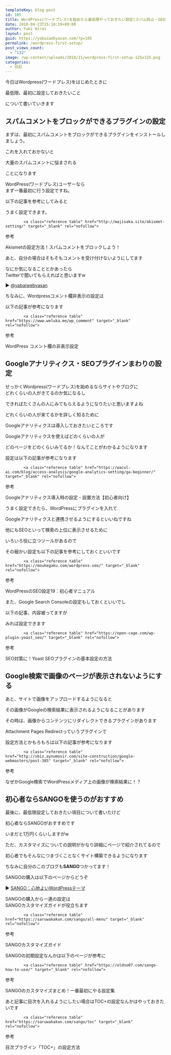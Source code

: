 ```yaml
---
templateKey: blog-post
id: 105
title: WordPress(ワードプレス)を始めたら最低限やっておきたい設定(スパム防止・SEO対策など)
date: 2018-04-23T15:10:19+09:00
author: Yuki Hirai
layout: post
guid: https://yabaiwebyasan.com/?p=105
permalink: /wordpress-first-setup/
post_views_count:
  - "132"
image: /wp-content/uploads/2018/11/wordpress-first-setup-125x125.png
categories:
  - 日記
---
```

今日はWordpress(ワードプレス)をはじめたときに

<span class="sobig">最低限、最初に設定しておきたいこと</span>

について書いていきます

## スパムコメントをブロックができるプラグインの設定

まずは、最初に<span class="big">スパムコメントをブロックができるプラグイン</span>をインストールしましょう。

これを入れておかないと

<span class="sobig">大量のスパムコメントに悩まされる</span>

ことになります

WordPress(ワードプレス)ユーザーなら  
まず一番最初に行う設定ですね。

以下の記事を参考にしてみると

うまく設定できます。


			<a class="reference table" href="http://majisaka.site/akismet-setting/" target="_blank" rel="nofollow"> 

<div class="tbcell">
  参考
</div>

<p class="tbcell">
  Akismetの設定方法！スパムコメントをブロックしよう！
</p></a> 

あと、自分の場合はそもそもコメントを受け付けないようにしてます

なにか気になることとかあったら  
Twitterで聞いてもらえればと思いますw

▶︎ <a href="https://twitter.com/yabaiwebyasan" target="_blank" rel="nofollow noopener">@yabaiwebyasan</a>

ちなみに、Wordpressコメント欄非表示の設定は

以下の記事が参考になります


			<a class="reference table" href="https://www.weluka.me/wp_comment" target="_blank" rel="nofollow"> 

<div class="tbcell">
  参考
</div>

<p class="tbcell">
  WordPress コメント欄の非表示設定
</p></a> 

## Googleアナリティクス・SEOプラグインまわりの設定

せっかくWordpress(ワードプレス)を始めるならサイトやブログに  
どれくらいの人がきてるのか気になるし

できればたくさんの人にみてもらえるようになりたいと思いますよね

どれくらいの人が来てるかを詳しく知るために

Googleアナリティクスは導入しておきたいところです

Googleアナリティクスを使えばどのくらいの人が

どのページをどのくらいみてるか！なんてことがわかるようになります

設定は以下の記事が参考になります


			<a class="reference table" href="https://wacul-ai.com/blog/access-analysis/google-analytics-setting/ga-beginner/" target="_blank" rel="nofollow"> 

<div class="tbcell">
  参考
</div>

<p class="tbcell">
  Googleアナリティクス導入時の設定・設置方法【初心者向け】
</p></a> 

うまく設定できたら、WordPressにプラグインを入れて

Googleアナリティクスと連携させるようにするといいねですね

他にもSEOといって検索の上位に表示させるために

いろいろ役に立つツールがあるので

その細かい設定も以下の記事を参考にしておくといいです


			<a class="reference table" href="https://moukegaku.com/wordpress-seo/" target="_blank" rel="nofollow"> 

<div class="tbcell">
  参考
</div>

<p class="tbcell">
  WordPressのSEO設定19：初心者マニュアル
</p></a> 

また、Google Search Consoleの設定もしておくといいでし

以下の記事、内容被ってますが

みれば設定できます


			<a class="reference table" href="https://open-cage.com/wp-plugin-yoast_seo/" target="_blank" rel="nofollow"> 

<div class="tbcell">
  参考
</div>

<p class="tbcell">
  SEO対策に！Yoast SEOプラグインの基本設定の方法
</p></a> 

## Google検索で画像のページが表示されないようにする

あと、サイトで画像をアップロードするようになると

その画像がGoogleの検索結果に表示されるようになることがあります

その時は、画像からコンテンツにリダイレクトできるプラグインがあります

<span class="big">Attachment Pages Redirect</span>っていうプラグインで

設定方法とかもろもろは以下の記事が参考になります


			<a class="reference table" href="http://sbiz.aynumosir.com/site-construction/google-webmasters/post-385" target="_blank" rel="nofollow"> 

<div class="tbcell">
  参考
</div>

<p class="tbcell">
  なぜかGoogle検索でWordPressメディア上の画像が検索結果に！？
</p></a> 

## 初心者ならSANGOを使うのがおすすめ

最後に、最低限設定しておきたい項目について書いたけど

初心者なら<span class="sobig">SANGO</span>がおすすめです

いまだと<span class="big">1万円</span>くらいしますがw

ただ、カスタマイズについての説明がかなり詳細にページで紹介されてるので

初心者でもそんなにつまづくことなくサイト構築できるようになります

ちなみに自分のこのブログも**SANGO**つかってます！

SANGOの購入は以下のページからどうぞ

▶︎ <a href="https://saruwakakun.booth.pm/items/634222" target="_blank" rel="nofollow noopener">SANGO：心地よいWordPressテーマ</a>

SANGOの購入から一連の設定は  
SANGOカスタマイズガイドが役立ちます


			<a class="reference table" href="https://saruwakakun.com/sango/all-menu" target="_blank" rel="nofollow"> 

<div class="tbcell">
  参考
</div>

<p class="tbcell">
  SANGOカスタマイズガイド
</p></a> 

SANGOの初期設定なんかは以下のページが参考に


			<a class="reference table" href="https://oldno07.com/sango-how-to-use/" target="_blank" rel="nofollow"> 

<div class="tbcell">
  参考
</div>

<p class="tbcell">
  SANGOのカスタマイズまとめ！一番最初にやる設定集
</p></a> 

あと記事に目次を入れるようにしたい場合はTOC+の設定なんかはやっておきたいです


			<a class="reference table" href="https://saruwakakun.com/sango/toc" target="_blank" rel="nofollow"> 

<div class="tbcell">
  参考
</div>

<p class="tbcell">
  目次プラグイン「TOC+」の設定方法
</p></a>